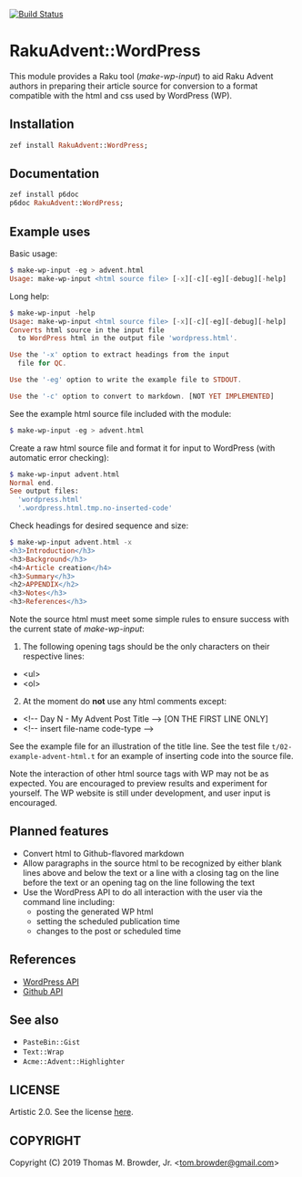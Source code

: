 [![Build Status](https://travis-ci.org/tbrowder/RakuAdvent-WordPress.svg?branch=master)](https://travis-ci.org/tbrowder/RakuAdvent-WordPress)

# RakuAdvent::WordPress

This module provides a Raku tool (*make-wp-input*) to aid Raku Advent
authors in preparing their article source for conversion to a format
compatible with the html and css used by WordPress (WP).

## Installation
```raku
zef install RakuAdvent::WordPress;
```
## Documentation
```raku
zef install p6doc
p6doc RakuAdvent::WordPress;
```
## Example uses

Basic usage:
```raku
$ make-wp-input -eg > advent.html
Usage: make-wp-input <html source file> [-x][-c][-eg][-debug][-help]
```

Long help:
```raku
$ make-wp-input -help
Usage: make-wp-input <html source file> [-x][-c][-eg][-debug][-help]
Converts html source in the input file
  to WordPress html in the output file 'wordpress.html'.

Use the '-x' option to extract headings from the input
  file for QC.

Use the '-eg' option to write the example file to STDOUT.

Use the '-c' option to convert to markdown. [NOT YET IMPLEMENTED]
```

See the example html source file included with
the module:
```raku
$ make-wp-input -eg > advent.html
```

Create a raw html source file and format it
for input to WordPress (with automatic error checking):
```raku
$ make-wp-input advent.html
Normal end.
See output files:
  'wordpress.html'
  '.wordpress.html.tmp.no-inserted-code'
```

Check headings for desired sequence and size:
```raku
$ make-wp-input advent.html -x
<h3>Introduction</h3>
<h3>Background</h3>
<h4>Article creation</h4>
<h3>Summary</h3>
<h2>APPENDIX</h2>
<h3>Notes</h3>
<h3>References</h3>
```

Note the source html must meet some simple rules
to ensure success with the current state of *make-wp-input*:

1. The following opening tags should be the only characters on their respective
lines:

- \<ul>
- \<ol>

2. At the moment do **not** use any html comments except:

- \<!-- Day N - My Advent Post Title --> [ON THE FIRST LINE ONLY]
- \<!-- insert file-name code-type -->

See the example file for an illustration of the title line.  See the
test file `t/02-example-advent-html.t` for an example of inserting
code into the source file.

Note the interaction of other html source tags with WP may not be as
expected. You are encouraged to preview results and experiment for
yourself. The WP website is still under development, and user input is
encouraged.

## Planned features
- Convert html to Github-flavored markdown
- Allow paragraphs in the source html to be
  recognized by either blank lines above and below
  the text or a line with a closing tag on the
  line before the text or an opening tag on
  the line following the text
- Use the WordPress API to do all interaction
  with the user via the command line including:
    - posting the generated WP html
    - setting the scheduled publication time
    - changes to the post or scheduled time

## References
- <a href="https://developer.wordpress.org/rest-api/">WordPress API</a>
- <a href="https://developer.github.com/v3/">Github API</a>

## See also
- `PasteBin::Gist`
- `Text::Wrap`
- `Acme::Advent::Highlighter`

## LICENSE

Artistic 2.0. See the license [here](./LICENSE).

## COPYRIGHT

Copyright (C) 2019 Thomas M. Browder, Jr. <<tom.browder@gmail.com>>
